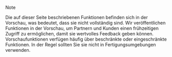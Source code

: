> [!Note]
> Die auf dieser Seite beschriebenen Funktionen befinden sich in der Vorschau, was bedeutet, dass sie nicht vollständig sind. Wir veröffentlichen Funktionen in der Vorschau, um Partnern und Kunden einen frühzeitigen Zugriff zu ermöglichen, damit sie wertvolles Feedback geben können. Vorschaufunktionen verfügen häufig über beschränkte oder eingeschränkte Funktionen. In der Regel sollten Sie sie nicht in Fertigungsumgebungen verwenden.